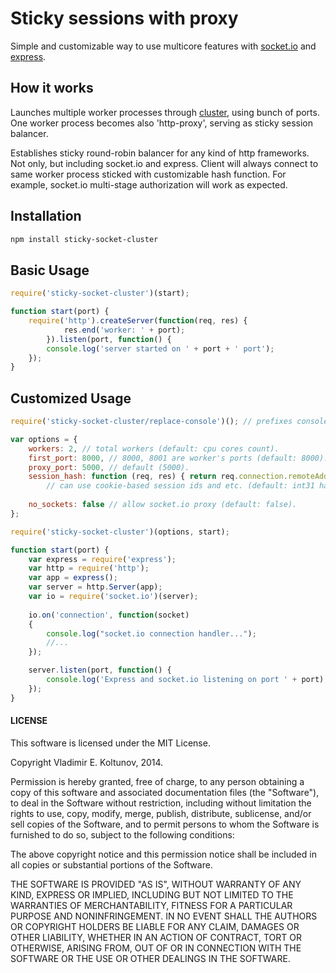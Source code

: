 # Sticky sessions with proxy

Simple and customizable way to use multicore features with [socket.io](http://socket.io/) and [express](https://github.com/strongloop/express).

## How it works

Launches multiple worker processes through [cluster](http://nodejs.org/docs/latest/api/cluster.html), using bunch of ports.
One worker process becomes also 'http-proxy', serving as sticky session balancer.

Establishes sticky round-robin balancer for any kind of http frameworks. Not only, but including socket.io and express. 
Client will always connect to same worker process sticked with customizable hash function.
For example, socket.io multi-stage authorization will work as expected. 

## Installation

```bash
npm install sticky-socket-cluster
```


## Basic Usage

```javascript
require('sticky-socket-cluster')(start);

function start(port) {
	require('http').createServer(function(req, res) {
	  		res.end('worker: ' + port);
		}).listen(port, function() {
	  	console.log('server started on ' + port + ' port');
	});
}
```

## Customized Usage

```javascript
require('sticky-socket-cluster/replace-console')(); // prefixes console output with worker ids.

var options = {
	workers: 2, // total workers (default: cpu cores count).
	first_port: 8000, // 8000, 8001 are worker's ports (default: 8000).
	proxy_port: 5000, // default (5000).
	session_hash: function (req, res) { return req.connection.remoteAddress; },
		// can use cookie-based session ids and etc. (default: int31 hash).
		
	no_sockets: false // allow socket.io proxy (default: false).
};

require('sticky-socket-cluster')(options, start);

function start(port) {
	var express = require('express');
	var http = require('http');
	var app = express();
	var server = http.Server(app);
	var io = require('socket.io')(server);
	
	io.on('connection', function(socket)
	{
		console.log("socket.io connection handler...");
		//...
	});

	server.listen(port, function() {
		console.log('Express and socket.io listening on port ' + port);
	});
}
```


#### LICENSE

This software is licensed under the MIT License.

Copyright Vladimir E. Koltunov, 2014.

Permission is hereby granted, free of charge, to any person obtaining a
copy of this software and associated documentation files (the
"Software"), to deal in the Software without restriction, including
without limitation the rights to use, copy, modify, merge, publish,
distribute, sublicense, and/or sell copies of the Software, and to permit
persons to whom the Software is furnished to do so, subject to the
following conditions:

The above copyright notice and this permission notice shall be included
in all copies or substantial portions of the Software.

THE SOFTWARE IS PROVIDED "AS IS", WITHOUT WARRANTY OF ANY KIND, EXPRESS
OR IMPLIED, INCLUDING BUT NOT LIMITED TO THE WARRANTIES OF
MERCHANTABILITY, FITNESS FOR A PARTICULAR PURPOSE AND NONINFRINGEMENT. IN
NO EVENT SHALL THE AUTHORS OR COPYRIGHT HOLDERS BE LIABLE FOR ANY CLAIM,
DAMAGES OR OTHER LIABILITY, WHETHER IN AN ACTION OF CONTRACT, TORT OR
OTHERWISE, ARISING FROM, OUT OF OR IN CONNECTION WITH THE SOFTWARE OR THE
USE OR OTHER DEALINGS IN THE SOFTWARE.